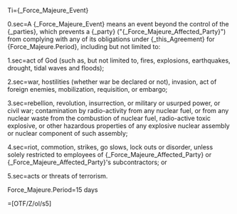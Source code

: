 Ti={_Force_Majeure_Event}

0.sec=A {_Force_Majeure_Event} means an event beyond the control of the {_parties}, which prevents a {_party} ("{_Force_Majeure_Affected_Party}") from complying with any of its obligations under {_this_Agreement} for {Force_Majeure.Period}, including but not limited to:

1.sec=act of God (such as, but not limited to, fires, explosions, earthquakes, drought, tidal waves and floods);

2.sec=war, hostilities (whether war be declared or not), invasion, act of foreign enemies, mobilization, requisition, or embargo;

3.sec=rebellion, revolution, insurrection, or military or usurped power, or civil war; contamination by radio-activity from any nuclear fuel, or from any nuclear waste from the combustion of nuclear fuel, radio-active toxic explosive, or other hazardous properties of any explosive nuclear assembly or nuclear component of such assembly;

4.sec=riot, commotion, strikes, go slows, lock outs or disorder, unless solely restricted to employees of {_Force_Majeure_Affected_Party} or {_Force_Majeure_Affected_Party}'s subcontractors; or

5.sec=acts or threats of terrorism.

Force_Majeure.Period=15 days

=[OTF/Z/ol/s5]
